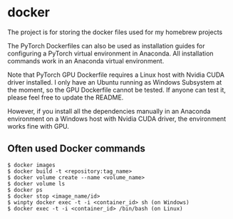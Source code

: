 # docker
The project is for storing the docker files used for my homebrew projects

The PyTorch Dockerfiles can also be used as installation guides for configuring a PyTorch virtual environment in Anaconda. All installation commands work in an Anaconda virtual environment.

Note that PyTorch GPU Dockerfile requires a Linux host with Nvidia CUDA driver installed. I only have an Ubuntu running as Windows Subsystem at the moment, so the GPU Dockerfile cannot be tested. If anyone can test it, please feel free to update the README.

However, if you install all the dependencies manually in an Anaconda environment on a Windows host with Nvidia CUDA driver, the environment works fine with GPU.

## Often used Docker commands
    $ docker images
    $ docker build -t <repository:tag_name>
    $ docker volume create --name <volume_name>
    $ docker volume ls
    $ docker ps
    $ docker stop <image_name/id>
    $ winpty docker exec -t -i <container_id> sh (on Windows)
    $ docker exec -t -i <container_id> /bin/bash (on Linux)

